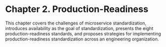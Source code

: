 # Chapter 2. Production-Readiness

This chapter covers the challenges of microservice standardization, introduces availability as the goal of standardization, presents the eight production-readiness standards, and proposes strategies for implementing production-readiness standardization across an engineering organization.

